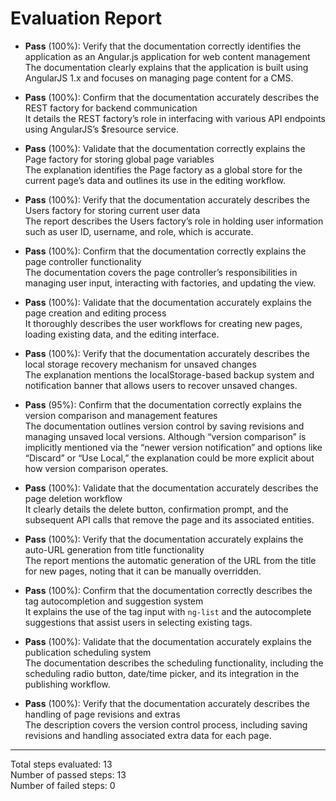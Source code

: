 # Evaluation Report

- **Pass** (100%): Verify that the documentation correctly identifies the application as an Angular.js application for web content management  
  The documentation clearly explains that the application is built using AngularJS 1.x and focuses on managing page content for a CMS.

- **Pass** (100%): Confirm that the documentation accurately describes the REST factory for backend communication  
  It details the REST factory’s role in interfacing with various API endpoints using AngularJS’s $resource service.

- **Pass** (100%): Validate that the documentation correctly explains the Page factory for storing global page variables  
  The explanation identifies the Page factory as a global store for the current page’s data and outlines its use in the editing workflow.

- **Pass** (100%): Verify that the documentation accurately describes the Users factory for storing current user data  
  The report describes the Users factory’s role in holding user information such as user ID, username, and role, which is accurate.

- **Pass** (100%): Confirm that the documentation correctly explains the page controller functionality  
  The documentation covers the page controller’s responsibilities in managing user input, interacting with factories, and updating the view.

- **Pass** (100%): Validate that the documentation accurately explains the page creation and editing process  
  It thoroughly describes the user workflows for creating new pages, loading existing data, and the editing interface.

- **Pass** (100%): Verify that the documentation accurately describes the local storage recovery mechanism for unsaved changes  
  The explanation mentions the localStorage-based backup system and notification banner that allows users to recover unsaved changes.

- **Pass** (95%): Confirm that the documentation correctly explains the version comparison and management features  
  The documentation outlines version control by saving revisions and managing unsaved local versions. Although “version comparison” is implicitly mentioned via the “newer version notification” and options like “Discard” or “Use Local,” the explanation could be more explicit about how version comparison operates.

- **Pass** (100%): Validate that the documentation accurately describes the page deletion workflow  
  It clearly details the delete button, confirmation prompt, and the subsequent API calls that remove the page and its associated entities.

- **Pass** (100%): Verify that the documentation accurately explains the auto-URL generation from title functionality  
  The report mentions the automatic generation of the URL from the title for new pages, noting that it can be manually overridden.

- **Pass** (100%): Confirm that the documentation correctly describes the tag autocompletion and suggestion system  
  It explains the use of the tag input with `ng-list` and the autocomplete suggestions that assist users in selecting existing tags.

- **Pass** (100%): Validate that the documentation accurately explains the publication scheduling system  
  The documentation describes the scheduling functionality, including the scheduling radio button, date/time picker, and its integration in the publishing workflow.

- **Pass** (100%): Verify that the documentation accurately describes the handling of page revisions and extras  
  The description covers the version control process, including saving revisions and handling associated extra data for each page.

---

Total steps evaluated: 13  
Number of passed steps: 13  
Number of failed steps: 0